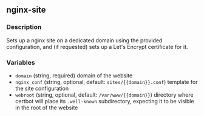 ## nginx-site

### Description

Sets up a nginx site on a dedicated domain using the provided configuration, and (if requested) sets up a Let's Encrypt certificate for it.

### Variables

* `domain` (string, required)
  domain of the website
* `nginx_conf` (string, optional, default: `sites/{{domain}}.conf`)
  template for the site configuration
* `webroot` (string, optional, default: `/var/www/{{domain}}`)
  directory where certbot will place its `.well-known` subdirectory, expecting it to be visible in the root of the website

